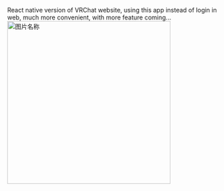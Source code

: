 React native version of VRChat website, using this app instead of login in web, much more convenient, with more feature coming...
 <img src="https://github.com/LastStranger/vrchat-app/assets/29811304/64c55cf9-b648-4ce6-8819-6d852f196727" width = "375" alt="图片名称" align=center />
